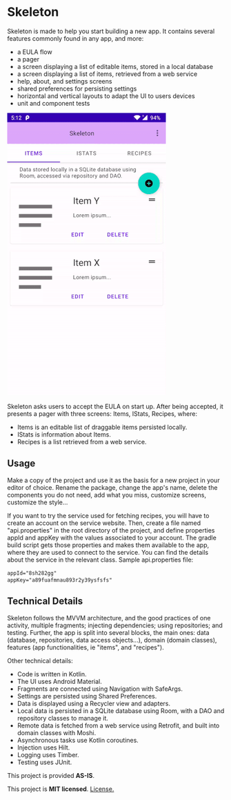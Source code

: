 # Skeleton
Skeleton is made to help you start building a new app. It contains several features commonly found
in any app, and more:
- a EULA flow
- a pager
- a screen displaying a list of editable items, stored in a local database
- a screen displaying a list of items, retrieved from a web service  
- help, about, and settings screens
- shared preferences for persisting settings
- horizontal and vertical layouts to adapt the UI to users devices
- unit and component tests


<img src="/media/flow.gif" alt="Skeleton user flow" width="368px" />

 
Skeleton asks users to accept the EULA on start up.  After being accepted, it presents a pager with
three screens: Items, IStats, Recipes, where:
- Items is an editable list of draggable items persisted locally.
- IStats is information about Items.
- Recipes is a list retrieved from a web service.

## Usage
Make a copy of the project and use it as the basis for a new project in your editor of choice.
Rename the package, change the app's name, delete the components you do not need, add what you
miss, customize screens, customize the style...

If you want to try the service used for fetching recipes, you will have to create an account
on the service website. Then, create a file named "api.properties" in the root directory of the
project, and define properties appId and appKey with the values associated to your account. The
gradle build script gets those properties and makes them available to the app, where they are
used to connect to the service. You can find the details about the service in the relevant class.
Sample api.properties file:
```
appId="8sh282gg"
appKey="a89fuafmnau893r2y39ysfsfs"
```

## Technical Details
Skeleton follows the MVVM architecture, and the good practices of one activity, multiple fragments;
injecting dependencies; using repositories; and testing.
Further, the app is split into several blocks, the main ones: data (database, repositories,
data access objects...), domain (domain classes), features (app functionalities, ie "items", and
"recipes").

Other technical details:
- Code is written in Kotlin.
- The UI uses Android Material.
- Fragments are connected using Navigation with SafeArgs.
- Settings are persisted using Shared Preferences.
- Data is displayed using a Recycler view and adapters.
- Local data is persisted in a SQLite database using Room, with a DAO and repository classes to manage it.
- Remote data is fetched from a web service using Retrofit, and built into domain classes with Moshi.  
- Asynchronous tasks use Kotlin coroutines.
- Injection uses Hilt.
- Logging uses Timber.
- Testing uses JUnit.


This project is provided **AS-IS**.

This project is **MIT licensed**. [License.](license)